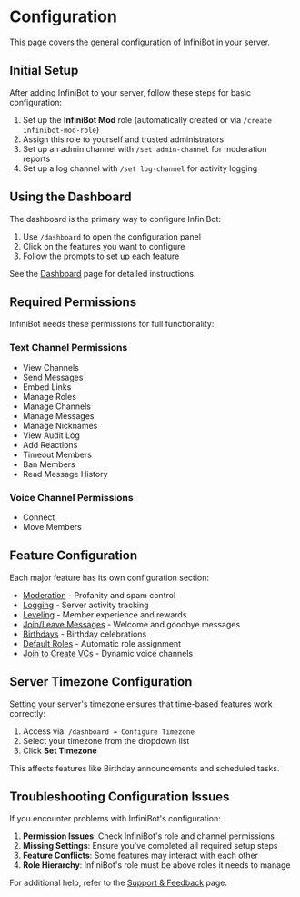 # Configuration

This page covers the general configuration of InfiniBot in your server.

## Initial Setup

After adding InfiniBot to your server, follow these steps for basic configuration:

1. Set up the **InfiniBot Mod** role (automatically created or via `/create infinibot-mod-role`)
2. Assign this role to yourself and trusted administrators
3. Set up an admin channel with `/set admin-channel` for moderation reports
4. Set up a log channel with `/set log-channel` for activity logging

## Using the Dashboard

The dashboard is the primary way to configure InfiniBot:

1. Use `/dashboard` to open the configuration panel
2. Click on the features you want to configure
3. Follow the prompts to set up each feature

See the [Dashboard](Dashboard.md) page for detailed instructions.

## Required Permissions

InfiniBot needs these permissions for full functionality:

### Text Channel Permissions
- View Channels
- Send Messages
- Embed Links
- Manage Roles
- Manage Channels
- Manage Messages
- Manage Nicknames
- View Audit Log
- Add Reactions
- Timeout Members
- Ban Members
- Read Message History

### Voice Channel Permissions
- Connect
- Move Members

## Feature Configuration

Each major feature has its own configuration section:

- [Moderation](Moderation.md) - Profanity and spam control
- [Logging](Logging.md) - Server activity tracking
- [Leveling](Leveling.md) - Member experience and rewards
- [Join/Leave Messages](Join-Leave-Messages.md) - Welcome and goodbye messages
- [Birthdays](Birthdays.md) - Birthday celebrations
- [Default Roles](Default-Roles.md) - Automatic role assignment
- [Join to Create VCs](Join-To-Create-VCs.md) - Dynamic voice channels

## Server Timezone Configuration

Setting your server's timezone ensures that time-based features work correctly:

1. Access via: `/dashboard → Configure Timezone`
2. Select your timezone from the dropdown list
3. Click **Set Timezone**

This affects features like Birthday announcements and scheduled tasks.

## Troubleshooting Configuration Issues

If you encounter problems with InfiniBot's configuration:

1. **Permission Issues**: Check InfiniBot's role and channel permissions
2. **Missing Settings**: Ensure you've completed all required setup steps
3. **Feature Conflicts**: Some features may interact with each other
4. **Role Hierarchy**: InfiniBot's role must be above roles it needs to manage

For additional help, refer to the [Support & Feedback](Support.md) page.
